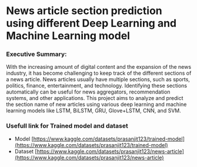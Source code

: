 # News article section prediction using different Deep Learning and Machine Learning model

### Executive Summary:
With the increasing amount of digital content and the expansion of the news industry, it has become challenging to keep track of the different sections of a news article. News articles usually have multiple sections, such as sports, politics, finance, entertainment, and technology. Identifying these sections automatically can be useful for news aggregators, recommendation systems, and other applications. This project aims to analyze and predict the section name of new articles using various deep learning and machine learning models like  LSTM, BiLSTM, GRU, Glove+LSTM, CNN, and SVM.

### Usefull link for Trained model and dataset

- Model [https://www.kaggle.com/datasets/prasanjit123/trained-model](https://www.kaggle.com/datasets/prasanjit123/trained-model)
- Dataset [https://www.kaggle.com/datasets/prasanjit123/news-article](https://www.kaggle.com/datasets/prasanjit123/news-article)
